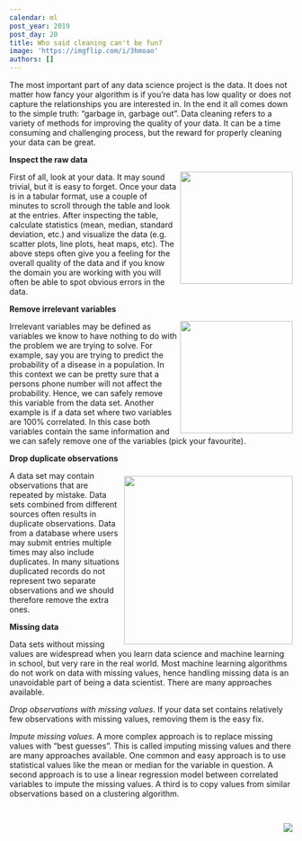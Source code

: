 ```yaml
---
calendar: ml
post_year: 2019
post_day: 20
title: Who said cleaning can't be fun?
image: 'https://imgflip.com/i/3hmoao'
authors: []
---
```

The most important part of any data science project is the data. It does not matter how fancy your algorithm is if you’re data has low quality or does not capture the relationships you are interested in. In the end it all comes down to the simple truth: “garbage in, garbage out”. Data cleaning refers to a variety of methods for improving the quality of your data. It can be a time consuming and challenging process, but the reward for properly cleaning your data can be great.


<img src="https://i.imgflip.com/3hme43.jpg" width=200 align="right" style="margin:30px 0 0 5px"/>

**Inspect the raw data**

First of all, look at your data. It may sound trivial, but it is easy to forget. Once your data is in a tabular format, use a couple of minutes to scroll through the table and look at the entries. After inspecting the table, calculate statistics (mean, median, standard deviation, etc.) and visualize the data (e.g. scatter plots, line plots, heat maps, etc). The above steps often give you a feeling for the overall quality of the data and if you know the domain you are working with you will often be able to spot obvious errors in the data.

<img src="https://i.imgflip.com/3hmhb3.jpg" width=200 align="right" style="margin:30px 0 0 5px"/>


**Remove irrelevant variables**

Irrelevant variables may be defined as variables we know to have nothing to do with the problem we are trying to solve. For example, say you are trying to predict the probability of a disease in a population. In this context we can be pretty sure that a persons phone number will not affect the probability. Hence, we can safely remove this variable from the data set. Another example is if a data set where two variables are 100% correlated. In this case both variables contain the same information and we can safely remove one of the variables (pick your favourite).

<img src="https://i.imgflip.com/3hme01.jpg" width=300 align="right" margin-right=10 style="margin:40px 0 0 5px"/>

**Drop duplicate observations**

A data set may contain observations that are repeated by mistake. Data sets combined from different sources often results in duplicate observations. Data from a database where users may submit entries multiple times may also include duplicates. In many situations duplicated records do not represent two separate observations and we should therefore remove the extra ones.

**Missing data**

Data sets without missing values are widespread when you learn data science and machine learning in school, but very rare in the real world. Most machine learning algorithms do not work on data with missing values, hence handling missing data is an unavoidable part of being a data scientist. There are many approaches available.

_Drop observations with missing values_. If your data set contains relatively few observations with missing values, removing them is the easy fix.

_Impute missing values_. A more complex approach is to replace missing values with “best guesses”. This is called imputing missing values and there are many approaches available. One common and easy approach is to use statistical values like the mean or median for the variable in question. A second approach is to use a linear regression model between correlated variables to impute the missing values. A third is to copy values from similar observations based on a clustering algorithm.

<img src="https://i.imgflip.com/3hmipk.jpg" align="right" style="margin:30px 0 0 5px"/>
